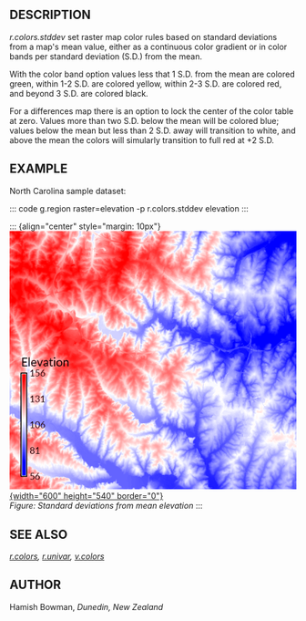 ## DESCRIPTION

*r.colors.stddev* set raster map color rules based on standard
deviations from a map\'s mean value, either as a continuous color
gradient or in color bands per standard deviation (S.D.) from the mean.

With the color band option values less that 1 S.D. from the mean are
colored green, within 1-2 S.D. are colored yellow, within 2-3 S.D. are
colored red, and beyond 3 S.D. are colored black.

For a differences map there is an option to lock the center of the color
table at zero. Values more than two S.D. below the mean will be colored
blue; values below the mean but less than 2 S.D. away will transition to
white, and above the mean the colors will simularly transition to full
red at +2 S.D.

## EXAMPLE

North Carolina sample dataset:

::: code
    g.region raster=elevation -p
    r.colors.stddev elevation
:::

::: {align="center" style="margin: 10px"}
[![r.colors.stddev example](r_colors_stddev.png){width="600"
height="540" border="0"}](r_colors_stddev.png)\
*Figure: Standard deviations from mean elevation*
:::

## SEE ALSO

*[r.colors](r.colors.html), [r.univar](r.univar.html),
[v.colors](v.colors.html)*

## AUTHOR

Hamish Bowman, *Dunedin, New Zealand*
